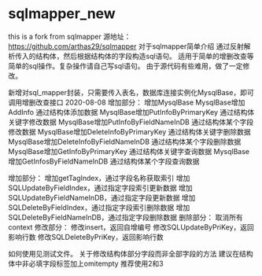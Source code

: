 # sqlmapper_new
this is a fork from sqlmapper
源地址：https://github.com/arthas29/sqlmapper
对于sqlmapper简单介绍
通过反射解析传入的结构体，然后根据结构体的字段构造sql语句。
适用于简单的增删改查等简单的sql操作。复杂操作请自己写sql语句。
由于源代码有些难用，做了一定修改。


新增对sql_mapper封装，只需要传入表名，数据库连接实例化MysqlBase，即可调用增删改查接口
2020-08-08
增加部分：
增加MysqlBase
MysqlBase增加AddInfo  通过结构体添加数据
MysqlBase增加PutInfoByPrimaryKey 通过结构体关键字修改数据
MysqlBase增加PutInfoByFieldNameInDB 通过结构体某个字段修改数据
MysqlBase增加DeleteInfoByPrimaryKey 通过结构体关键字删除数据
MysqlBase增加DeleteInfoByFieldNameInDB 通过结构体某个字段删除数据
MysqlBase增加GetInfoByPrimaryKey 通过结构体关键字查询数据
MysqlBase增加GetInfosByFieldNameInDB 通过结构体某个字段查询数据

增加部分：
增加getTagIndex，通过字段名称获取索引
增加SQLUpdateByFieldIndex，通过指定字段索引更新数据
增加SQLUpdateByFieldNameInDB，通过指定字段更新数据
增加SQLDeleteByFieldIndex，通过指定字段索引删除数据
增加SQLDeleteByFieldNameInDB，通过指定字段删除数据
删除部分：
取消所有context
修改部分：
修改insert，返回自增编号
修改SQLUpdateByPriKey，返回影响行数
修改SQLDeleteByPriKey，返回影响行数

如何使用见测试文件。
关于修改结构体部分字段而非全部字段的方法
建议在结构体中非必填字段标签加上omitempty
推荐使用2和3